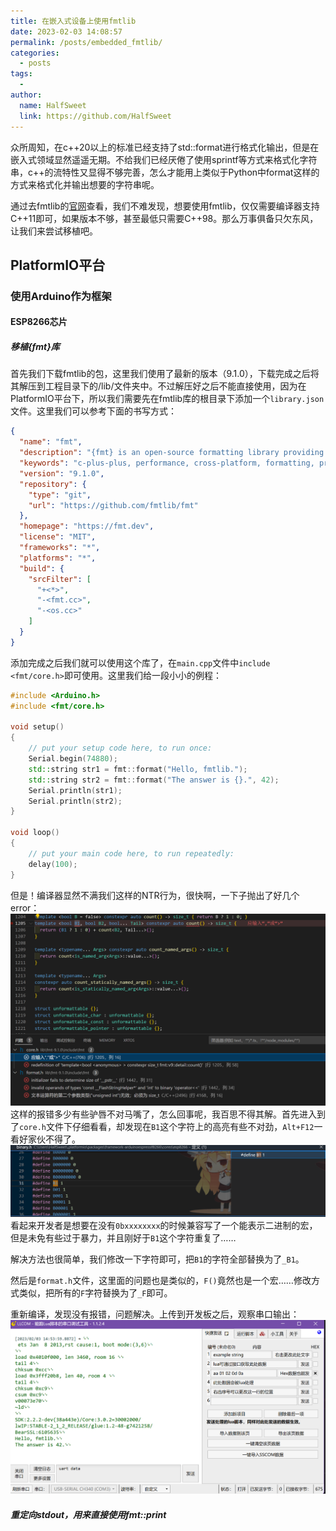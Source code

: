 ```yaml
---
title: 在嵌入式设备上使用fmtlib
date: 2023-02-03 14:08:57
permalink: /posts/embedded_fmtlib/
categories:
  - posts
tags:
  - 
author: 
  name: HalfSweet
  link: https://github.com/HalfSweet
---
```


众所周知，在c++20以上的标准已经支持了std::format进行格式化输出，但是在嵌入式领域显然遥遥无期。不给我们已经厌倦了使用sprintf等方式来格式化字符串，c++的流特性又显得不够完善，怎么才能用上类似于Python中format这样的方式来格式化并输出想要的字符串呢。
<!-- more -->

通过去fmtlib的[官网](https://fmt.dev/latest/index.html#portability)查看，我们不难发现，想要使用fmtlib，仅仅需要编译器支持C++11即可，如果版本不够，甚至最低只需要C++98。那么万事俱备只欠东风，让我们来尝试移植吧。

## PlatformIO平台
### 使用Arduino作为框架
#### ESP8266芯片
##### 移植{fmt}库
首先我们下载fmtlib的包，这里我们使用了最新的版本（9.1.0），下载完成之后将其解压到工程目录下的/lib/文件夹中。不过解压好之后不能直接使用，因为在PlatformIO平台下，所以我们需要先在fmtlib库的根目录下添加一个`library.json`文件。这里我们可以参考下面的书写方式：
```json
{
  "name": "fmt",
  "description": "{fmt} is an open-source formatting library providing a fast and safe alternative to C stdio and C++ iostreams.",
  "keywords": "c-plus-plus, performance, cross-platform, formatting, printf, output, multiplatform, chrono",
  "version": "9.1.0",
  "repository": {
    "type": "git",
    "url": "https://github.com/fmtlib/fmt"
  },
  "homepage": "https://fmt.dev",
  "license": "MIT",
  "frameworks": "*",
  "platforms": "*",
  "build": {
    "srcFilter": [
      "+<*>",
      "-<fmt.cc>",
      "-<os.cc>"
    ]
  }
}
```

添加完成之后我们就可以使用这个库了，在`main.cpp`文件中`include <fmt/core.h>`即可使用。这里我们给一段小小的例程：

```cpp
#include <Arduino.h>
#include <fmt/core.h>

void setup()
{
    // put your setup code here, to run once:
    Serial.begin(74880);
    std::string str1 = fmt::format("Hello, fmtlib.");
    std::string str2 = fmt::format("The answer is {}.", 42);
    Serial.println(str1);
    Serial.println(str2);
}

void loop()
{
    // put your main code here, to run repeatedly:
    delay(100);
}
```

但是！编译器显然不满我们这样的NTR行为，很快啊，一下子抛出了好几个error：
![](../.vuepress/public/embedded_fmtlib/Screenshot1.png)
这样的报错多少有些驴唇不对马嘴了，怎么回事呢，我百思不得其解。首先进入到了`core.h`文件下仔细看看，却发现在`B1`这个字符上的高亮有些不对劲，`Alt+F12`一看好家伙不得了。
![](../.vuepress/public/embedded_fmtlib/Screenshot2.png)
看起来开发者是想要在没有`0bxxxxxxxx`的时候兼容写了一个能表示二进制的宏，但是未免有些过于暴力，并且刚好于`B1`这个字符重复了……

解决方法也很简单，我们修改一下字符即可，把`B1`的字符全部替换为了`_B1`。

然后是`format.h`文件，这里面的问题也是类似的，`F()`竟然也是一个宏……修改方式类似，把所有的`F`字符替换为了`_F`即可。

重新编译，发现没有报错，问题解决。上传到开发板之后，观察串口输出：
![](../.vuepress/public/embedded_fmtlib/Screenshot3.png)

##### 重定向stdout，用来直接使用fmt::print
